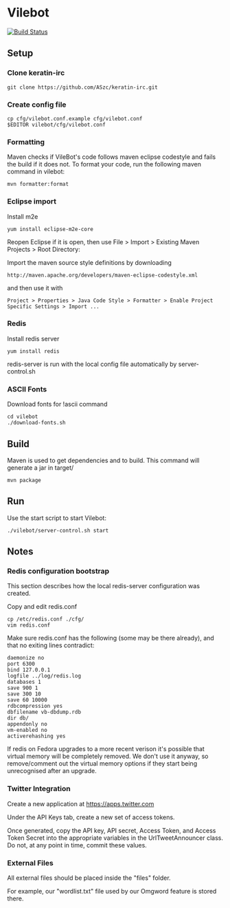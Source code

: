 # Vilebot
[![Build Status](https://travis-ci.org/oldterns/VileBot.svg?branch=master)](https://travis-ci.org/oldterns/VileBot)

## Setup

### Clone keratin-irc

    git clone https://github.com/ASzc/keratin-irc.git

### Create config file

    cp cfg/vilebot.conf.example cfg/vilebot.conf
    $EDITOR vilebot/cfg/vilebot.conf

### Formatting

Maven checks if VileBot's code follows maven eclipse codestyle and fails the build if it does not.
To format your code, run the following maven command in vilebot:

    mvn formatter:format

### Eclipse import

Install m2e

    yum install eclipse-m2e-core

Reopen Eclipse if it is open, then use File > Import > Existing Maven Projects > Root Directory: <local repo location>

Import the maven source style definitions by downloading

    http://maven.apache.org/developers/maven-eclipse-codestyle.xml

and then use it with

    Project > Properties > Java Code Style > Formatter > Enable Project Specific Settings > Import ...

### Redis

Install redis server

    yum install redis

redis-server is run with the local config file automatically by server-control.sh

### ASCII Fonts

Download fonts for !ascii command

    cd vilebot
    ./download-fonts.sh

## Build

Maven is used to get dependencies and to build. This command will generate a jar in target/

    mvn package

## Run

Use the start script to start Vilebot:

    ./vilebot/server-control.sh start

## Notes

### Redis configuration bootstrap

This section describes how the local redis-server configuration was created.

Copy and edit redis.conf

    cp /etc/redis.conf ./cfg/
    vim redis.conf

Make sure redis.conf has the following (some may be there already), and that no exiting lines contradict:

    daemonize no
    port 6300
    bind 127.0.0.1
    logfile ../log/redis.log
    databases 1
    save 900 1
    save 300 10
    save 60 10000
    rdbcompression yes
    dbfilename vb-dbdump.rdb
    dir db/
    appendonly no
    vm-enabled no
    activerehashing yes

If redis on Fedora upgrades to a more recent verison it's possible that virtual memory will be completely removed. We don't use it anyway, so remove/comment out the virtual memory options if they start being unrecognised after an upgrade.

### Twitter Integration

Create a new application at https://apps.twitter.com

Under the API Keys tab, create a new set of access tokens.

Once generated, copy the API key, API secret, Access Token, and Access Token Secret into the appropriate variables in the UrlTweetAnnouncer class. Do not, at any point in time, commit these values.

### External Files

All external files should be placed inside the "files" folder. 

For example, our "wordlist.txt" file used by our Omgword feature is stored there.
